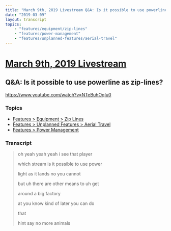 ```yaml
---
title: "March 9th, 2019 Livestream Q&A: Is it possible to use powerline as zip-lines?"
date: "2019-03-09"
layout: transcript
topics:
    - "features/equipment/zip-lines"
    - "features/power-management"
    - "features/unplanned-features/aerial-travel"
---
```

# [March 9th, 2019 Livestream](../2019-03-09.md)
## Q&A: Is it possible to use powerline as zip-lines?
https://www.youtube.com/watch?v=NTeBuhOqIu0

### Topics
* [Features > Equipment > Zip Lines](../topics/features/equipment/zip-lines.md)
* [Features > Unplanned Features > Aerial Travel](../topics/features/unplanned-features/aerial-travel.md)
* [Features > Power Management](../topics/features/power-management.md)

### Transcript

> oh yeah yeah yeah i see that player
> 
> which stream is it possible to use power
> 
> light as it lands no you cannot
> 
> but uh there are other means to uh get
> 
> around a big factory
> 
> at you know kind of later you can do
> 
> that
> 
> hint say no more animals
> 
